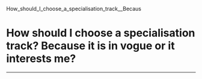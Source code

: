 How_should_I_choose_a_specialisation_track__Becaus



How should I choose a specialisation track? Because it is in vogue or it interests me?
======================================================================================

---


